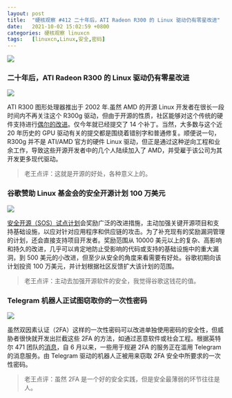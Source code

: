 ```yaml
---
layout: post
title:	"硬核观察 #412 二十年后，ATI Radeon R300 的 Linux 驱动仍有零星改进"
date:	2021-10-02 15:02:59 +0800 
categories:	硬核观察 linuxcn 
tags:	[linuxcn,Linux,安全,密码]
---
```



![](/Asserts/Images//attachment/album/202110/02/150202pbo6awcosqplb8bp.jpg)


### 二十年后，ATI Radeon R300 的 Linux 驱动仍有零星改进


![](/Asserts/Images//attachment/album/202110/02/150212mfd8pm8v5r00br6p.jpg)


ATI R300 图形处理器推出于 2002 年.虽然 AMD 的开源 Linux 开发者在很长一段时间内不再关注这个 R300g 驱动，但由于开源的性质，社区能够对这个传统的硬件支持进行[偶尔的改进](https://www.phoronix.com/scan.php?page=news_item&px=R300-Friday-Night-2021)。仅今年就已经提交了 14 个补丁。当然，大多数与这个近 20 年历史的 GPU 驱动有关的提交都是围绕着错别字和普通修复。顺便说一句，R300g 并不是 ATI/AMD 官方的硬件 Linux 驱动，但正是通过这种逆向工程和业余工作，导致这些开源开发者中的几个人陆续加入了 AMD，并受雇于该公司为其开发更多现代驱动。



> 
> 老王点评：这就是开源的好处，各种意义上的。
> 
> 
> 


### 谷歌赞助 Linux 基金会的安全开源计划 100 万美元


![](/Asserts/Images//attachment/album/202110/02/150232gb79ba0aa7q899av.jpg)


[安全开源（SOS）试点计划](https://sos.dev/)会奖励广泛的改进措施，主动加强关键开源项目和支持基础设施，以应对针对应用程序和供应链的攻击。为了补充现有的奖励漏洞管理的计划，还会直接支持项目开发者。奖励范围从 10000 美元以上的复杂、高影响和持久的改进，几乎可以肯定地防止受影响的代码或支持的基础设施中的重大漏洞，到 500 美元的小改进，但至少从安全的角度来看需要有好处。谷歌初期向该计划投资 100 万美元，并计划根据社区反馈扩大该计划的范围。



> 
> 老王点评：主动去加强开源软件的安全，我觉得谷歌这钱花的值。
> 
> 
> 


### Telegram 机器人正试图窃取你的一次性密码


![](/Asserts/Images//attachment/album/202110/02/150246d3o4ou8uifzityiz.jpg)


虽然双因素认证（2FA）这样的一次性密码可以改进单独使用密码的安全性，但威胁者很快就开发出拦截这些 2FA 的方法，如通过恶意软件或社会工程。根据英特尔 471 团队的[消息](https://www.zdnet.com/article/telegram-bots-are-trying-to-steal-your-one-time-passwords/)，自 6 月以来，一些用于规避 2FA 的服务正在滥用 Telegram 的消息服务。由 Telegram 驱动的机器人正被用来窃取 2FA 安全中所要求的一次性密码。



> 
> 老王点评：虽然 2FA 是一个好的安全实践，但是安全最薄弱的环节往往是人。
> 
> 
>
